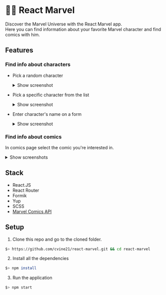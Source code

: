 # :superhero_man: React Marvel

Discover the Marvel Universe with the React Marvel app.\
Here you can find information about your favorite Marvel character and find comics with him.

## Features

### Find info about characters

-   Pick a random character
    <details>
          <summary className="px-3 py-1 rounded-5 text-primary">
            Show screenshot
          </summary>
          <img src="./src/resources/img/screenshots/random-char.png" height="200"/>
    </details>

-   Pick a specific character from the list
    <details>
        <summary className="px-3 py-1 rounded-5 text-primary">
          Show screenshot
        </summary>
        <img src="./src/resources/img/screenshots/char-info.png" height="400"/>
    </details>

-   Enter character's name on a form
    <details>
          <summary className="px-3 py-1 rounded-5 text-primary">
            Show screenshot
          </summary>
          <img src="./src/resources/img/screenshots/char-form.png" height="200"/>
    </details>

### Find info about comics

In comics page select the comic you're interested in.

<details>
      <summary className="px-3 py-1 rounded-5 text-primary">
        Show screenshots
      </summary>
      <img src="./src/resources/img/screenshots/comics.png" height="400"/>
      <img src="./src/resources/img/screenshots/comic-info.png" height="400"/>
</details>

## Stack

-   React.JS
-   React Router
-   Formik
-   Yup
-   SCSS
-   <a href="https://developer.marvel.com/">Marvel Comics API</a>

## Setup

1. Clone this repo and go to the cloned folder.

```sh
$> https://github.com/cvine21/react-marvel.git && cd react-marvel
```

2. Install all the dependencies

```sh
$> npm install
```

3. Run the application

```sh
$> npm start
```
